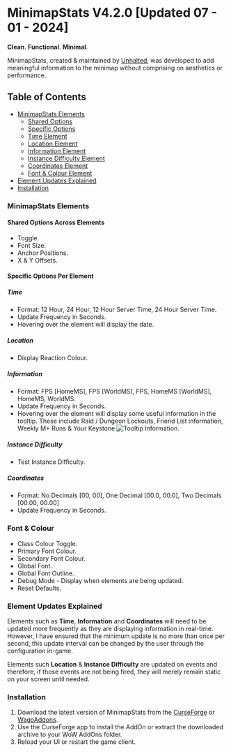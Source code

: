 # MinimapStats V4.2.0 [Updated 07 - 01 - 2024]

**Clean**. **Functional**. **Minimal**.

MinimapStats, created & maintained by [Unhalted](https://github.com/DaleHuntGB), was developed to add meaningful information to the minimap without comprising on aesthetics or performance.

## Table of Contents

- [MinimapStats Elements](#minimapstats-elements)
  - [Shared Options](#shared-options-across-elements)
  - [Specific Options](#specific-options-per-element)
  - [Time Element](#time)
  - [Location Element](#location)
  - [Information Element](#information)
  - [Instance Difficulty Element](#instance-difficulty)
  - [Coordinates Element](#coordinates)
  - [Font & Colour Element](#font--colour)
- [Element Updates Explained](#element-updates-explained)
- [Installation](#installation)

### MinimapStats Elements

#### Shared Options Across Elements

- Toggle.
- Font Size.
- Anchor Positions.
- X & Y Offsets.

#### Specific Options Per Element

##### Time

- Format: 12 Hour, 24 Hour, 12 Hour Server Time, 24 Hour Server Time.
- Update Frequency in Seconds.
- Hovering over the element will display the date.

##### Location

- Display Reaction Colour.

##### Information

- Format: FPS [HomeMS], FPS [WorldMS], FPS, HomeMS [WorldMS], HomeMS, WorldMS.
- Update Frequency in Seconds.
- Hovering over the element will display some useful information in the tooltip. These include Raid / Dungeon Lockouts, Friend List information, Weekly M+ Runs & Your Keystone ![Tooltip Information](https://i.imgur.com/UyNt7RG.png).

##### Instance Difficulty

- Test Instance Difficulty.

##### Coordinates

- Format: No Decimals [00, 00], One Decimal [00.0, 00.0], Two Decimals [00.00, 00.00]
- Update Frequency in Seconds.

### Font & Colour

- Class Colour Toggle.
- Primary Font Colour.
- Secondary Font Colour.
- Global Font.
- Global Font Outline.
- Debug Mode - Display when elements are being updated.
- Reset Defaults.

### Element Updates Explained

Elements such as **Time**, **Information** and **Coordinates** will need to be updated more frequently as they are displaying information in real-time. However, I have ensured that the minimum update is no more than once per second, this update interval can be changed by the user through the configuration in-game.

Elements such **Location** & **Instance Difficulty** are updated on events and therefore, if those events are not being fired, they will merely remain static on your screen until needed.

### Installation

1. Download the latest version of MinimapStats from the [CurseForge](https://www.curseforge.com/wow/addons/minimapstats) or [WagoAddons](https://addons.wago.io/addons/minimapstats).
2. Use the CurseForge app to install the AddOn or extract the downloaded archive to your WoW AddOns folder.
3. Reload your UI or restart the game client.
